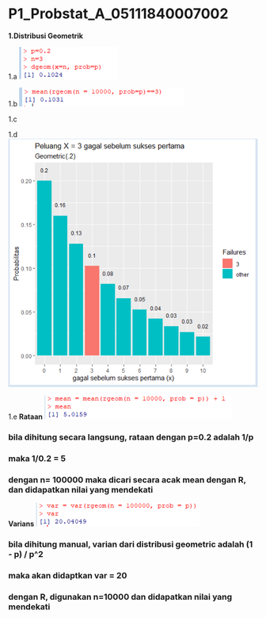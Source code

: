 # P1_Probstat_A_05111840007002

**1.Distribusi Geometrik**

1.a
![Getting Started](P1/1.a.PNG)

1.b 
![Getting Started](P1/1.b.PNG)

1.c

1.d
![Getting Started](P1/1.d.png)

1.e
**Rataan**
![Getting Started](P1/1.e_mean.png)
### bila dihitung secara langsung, rataan dengan p=0.2 adalah 1/p
### maka 1/0.2 = 5
### dengan n= 100000 maka dicari secara acak mean dengan R, dan didapatkan nilai yang mendekati

**Varians**
![Getting Started](P1/1.e_var.png)
### bila dihitung manual, varian dari distribusi geometric adalah (1 - p) / p^2
### maka akan didaptkan var = 20
### dengan R, digunakan n=10000 dan didapatkan nilai yang mendekati
